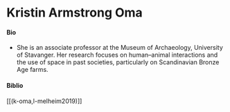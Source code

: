 # Kristin Armstrong Oma
#### Bio
- She is an associate professor at the Museum of Archaeology, University of Stavanger. Her research focuses on human–animal interactions and the use of space in past societies, particularly on Scandinavian Bronze Age farms.

#### Biblio
[[(k-oma,l-melheim2019)]]